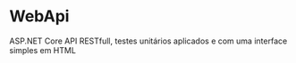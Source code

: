 # WebApi
 ASP.NET Core API RESTfull, testes unitários aplicados e com uma interface simples em HTML
